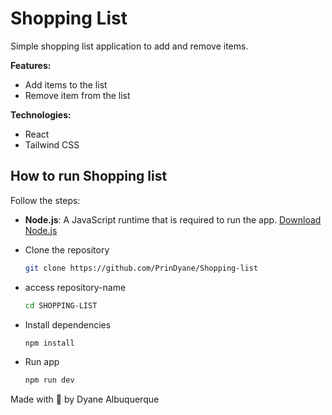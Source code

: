 # Shopping List

Simple shopping list application to add and remove items.

**Features:**

- Add items to the list
- Remove item from the list

**Technologies:**
- React
- Tailwind CSS

## How to run Shopping list

Follow the steps:

- **Node.js**: A JavaScript runtime that is required to run the app. [Download Node.js](https://nodejs.org/)

- Clone the repository

   ```bash
   git clone https://github.com/PrinDyane/Shopping-list

- access repository-name
    ```bash
   cd SHOPPING-LIST

- Install dependencies 
    ```bash
   npm install 
- Run app 
    ```bash
    npm run dev

    
Made with 💜 by Dyane Albuquerque 


